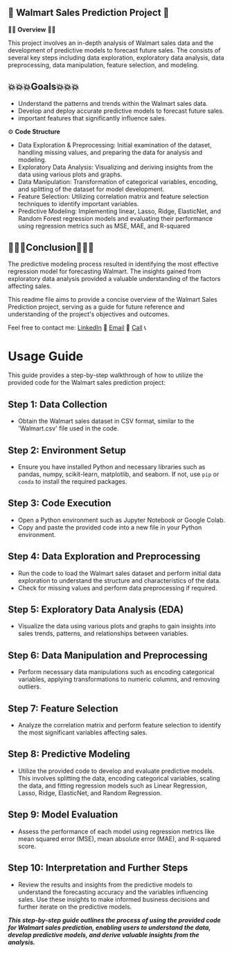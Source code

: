 ## 💫 Walmart Sales Prediction Project 💫
🧑‍🏫 **Overview** 🧑‍🏫

This project involves an in-depth analysis of Walmart sales data and the development of predictive models to forecast future sales. The consists of several key steps including data exploration, exploratory data analysis, data preprocessing, data manipulation, feature selection, and modeling.

## 💥💥💥Goals💥💥💥
* Understand the patterns and trends within the Walmart sales data.
* Develop and deploy accurate predictive models to forecast future sales.
* important features that significantly influence sales.

⚙️ **Code Structure**
* Data Exploration & Preprocessing: Initial examination of the dataset, handling missing values, and preparing the data for analysis and modeling.
* Exploratory Data Analysis: Visualizing and deriving insights from the data using various plots and graphs.
* Data Manipulation: Transformation of categorical variables, encoding, and splitting of the dataset for model development.
* Feature Selection: Utilizing correlation matrix and feature selection techniques to identify important variables.
* Predictive Modeling: Implementing linear, Lasso, Ridge, ElasticNet, and Random Forest regression models and evaluating their performance using regression metrics such as MSE, MAE, and R-squared

## 🌟🌟🌟Conclusion🌟🌟🌟
The predictive modeling process resulted in identifying the most effective regression model for forecasting Walmart. The insights gained from exploratory data analysis provided a valuable understanding of the factors affecting sales.

This readme file aims to provide a concise overview of the Walmart Sales Prediction project, serving as a guide for future reference and understanding of the project's objectives and outcomes.

Feel free to contact me:
[LinkedIn](your_linkedin_profile_link) 👔
[Email](mailto:your_email@example.com) 📧
[Call](tel:+1234567890) 📞



# Usage Guide

This guide provides a step-by-step walkthrough of how to utilize the provided code for the Walmart sales prediction project:

## Step 1: Data Collection
- Obtain the Walmart sales dataset in CSV format, similar to the 'Walmart.csv' file used in the code.

## Step 2: Environment Setup
- Ensure you have installed Python and necessary libraries such as pandas, numpy, scikit-learn, matplotlib, and seaborn. If not, use `pip` or `conda` to install the required packages.

## Step 3: Code Execution
- Open a Python environment such as Jupyter Notebook or Google Colab.
- Copy and paste the provided code into a new file in your Python environment.

## Step 4: Data Exploration and Preprocessing
- Run the code to load the Walmart sales dataset and perform initial data exploration to understand the structure and characteristics of the data.
- Check for missing values and perform data preprocessing if required.

## Step 5: Exploratory Data Analysis (EDA)
- Visualize the data using various plots and graphs to gain insights into sales trends, patterns, and relationships between variables.

## Step 6: Data Manipulation and Preprocessing
- Perform necessary data manipulations such as encoding categorical variables, applying transformations to numeric columns, and removing outliers.

## Step 7: Feature Selection
- Analyze the correlation matrix and perform feature selection to identify the most significant variables affecting sales.

## Step 8: Predictive Modeling
- Utilize the provided code to develop and evaluate predictive models. This involves splitting the data, encoding categorical variables, scaling the data, and fitting regression models such as Linear Regression, Lasso, Ridge, ElasticNet, and Random Regression.

## Step 9: Model Evaluation
- Assess the performance of each model using regression metrics like mean squared error (MSE), mean absolute error (MAE), and R-squared score.

## Step 10: Interpretation and Further Steps
- Review the results and insights from the predictive models to understand the forecasting accuracy and the variables influencing sales. Use these insights to make informed business decisions and further iterate on the predictive models.

***This step-by-step guide outlines the process of using the provided code for Walmart sales prediction, enabling users to understand the data, develop predictive models, and derive valuable insights from the analysis.***

